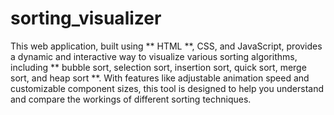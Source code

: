 # sorting_visualizer
This web application, built using ** HTML  **, CSS, and JavaScript, provides a dynamic and interactive way to visualize various sorting algorithms, including ** bubble sort, selection sort, insertion sort, quick sort, merge sort, and heap sort **. With features like adjustable animation speed and customizable component sizes, this tool is designed to help you understand and compare the workings of different sorting techniques.
